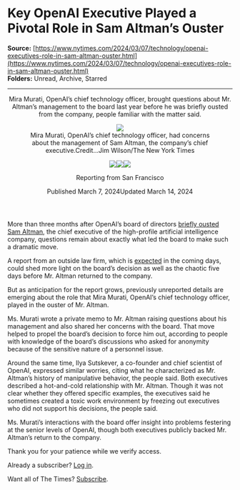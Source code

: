 # Key OpenAI Executive Played a Pivotal Role in Sam Altman’s Ouster

**Source:** [https://www.nytimes.com/2024/03/07/technology/openai-executives-role-in-sam-altman-ouster.html](https://www.nytimes.com/2024/03/07/technology/openai-executives-role-in-sam-altman-ouster.html)  
**Folders:** Unread, Archive, Starred  

---

<article><header><p>Mira Murati, OpenAI’s chief technology officer, brought questions about Mr. Altman’s management to the board last year before he was briefly ousted from the company, people familiar with the matter said.</p><div><figure><div><picture><img src="https://static01.nyt.com/images/2024/03/09/multimedia/09openai-board-mira-vzgf/07openai-board-mira-vzgf-jumbo.jpg?quality=75&amp;auto=webp"></picture></div><figcaption><span>Mira Murati, OpenAI’s chief technology officer, had concerns about the management of Sam Altman, the company’s chief executive.</span><span><span>Credit...</span><span><span>Jim Wilson/The New York Times</span></span></span></figcaption></figure></div><div><div><div><a href="https://www.nytimes.com/by/mike-isaac"><img src="https://static01.nyt.com/images/2018/02/16/multimedia/author-mike-isaac/author-mike-isaac-thumbLarge-v3.png"></a><a href="https://www.nytimes.com/by/tripp-mickle"><img src="https://static01.nyt.com/images/2024/02/28/reader-center/author-tripp-mickle/author-tripp-mickle-thumbLarge.png"></a><a href="https://www.nytimes.com/by/cade-metz"><img src="https://static01.nyt.com/images/2018/11/26/multimedia/author-cade-metz/author-cade-metz-thumbLarge.png"></a></div><div><div><div><p>Reporting from San Francisco</p></div></div></div></div></div><div><time><span>Published March 7, 2024</span><span>Updated March 14, 2024</span></time></div></header><section><div><div><p>More than three months after OpenAI’s board of directors <a href="https://www.nytimes.com/2023/12/09/technology/openai-altman-inside-crisis.html">briefly ousted Sam Altman</a>, the chief executive of the high-profile artificial intelligence company, questions remain about exactly what led the board to make such a dramatic move.</p><p>A report from an outside law firm, which is <a href="https://www.nytimes.com/2024/02/28/technology/open-ai-investigation.html">expected</a> in the coming days, could shed more light on the board’s decision as well as the chaotic five days before Mr. Altman returned to the company.</p><p>But as anticipation for the report grows, previously unreported details are emerging about the role that Mira Murati, OpenAI’s chief technology officer, played in the ouster of Mr. Altman.</p><p>Ms. Murati wrote a private memo to Mr. Altman raising questions about his management and also shared her concerns with the board. That move helped to propel the board’s decision to force him out, according to people with knowledge of the board’s discussions who asked for anonymity because of the sensitive nature of a personnel issue.</p></div></div><div><div><p>Around the same time, Ilya Sutskever, a co-founder and chief scientist of OpenAI, expressed similar worries, citing what he characterized as Mr. Altman’s history of manipulative behavior, the people said. Both executives described a hot-and-cold relationship with Mr. Altman. Though it was not clear whether they offered specific examples, the executives said he sometimes created a toxic work environment by freezing out executives who did not support his decisions, the people said.</p><p>Ms. Murati’s interactions with the board offer insight into problems festering at the senior levels of OpenAI, though both executives publicly backed Mr. Altman’s return to the company.</p><div><div><div><div><div><p>Thank you for your patience while we verify access.</p><p>Already a subscriber? <a href="https://myaccount.nytimes.com/auth/login?response_type=cookie&amp;client_id=vi&amp;redirect_uri=https%3A%2F%2Fwww.nytimes.com%2F2024%2F03%2F07%2Ftechnology%2Fopenai-executives-role-in-sam-altman-ouster.html&amp;asset=opttrunc">Log in</a>.</p><p>Want all of The Times? <a href="https://www.nytimes.com/subscription?campaignId=89WYR&amp;redirect_uri=https%3A%2F%2Fwww.nytimes.com%2F2024%2F03%2F07%2Ftechnology%2Fopenai-executives-role-in-sam-altman-ouster.html">Subscribe</a>.</p></div></div></div></div></div></div></div></section></article>